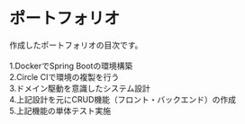 # ポートフォリオ

作成したポートフォリオの目次です。<br><br>
1.DockerでSpring Bootの環境構築<br>
2.Circle CIで環境の複製を行う<br>
3.ドメイン駆動を意識したシステム設計<br>
4.上記設計を元にCRUD機能（フロント・バックエンド）の作成<br>
5.上記機能の単体テスト実施<br>

<br><br>


